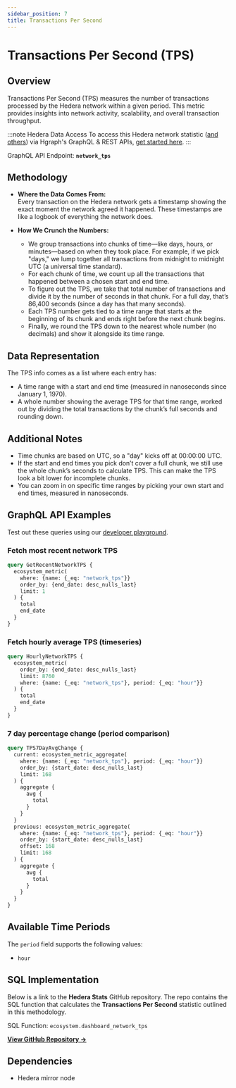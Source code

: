 ```yaml
---
sidebar_position: 7
title: Transactions Per Second
---
```


# Transactions Per Second (TPS)

## Overview
Transactions Per Second (TPS) measures the number of transactions processed by the Hedera network within a given period. This metric provides insights into network activity, scalability, and overall transaction throughput.

:::note Hedera Data Access
To access this Hedera network statistic ([and others](/category/hedera-stats/)) via Hgraph's GraphQL & REST APIs, [get started here](https://www.hgraph.com/hedera).
:::

GraphQL API Endpoint: **`network_tps`**

## Methodology
- **Where the Data Comes From:**  
  Every transaction on the Hedera network gets a timestamp showing the exact moment the network agreed it happened. These timestamps are like a logbook of everything the network does.

- **How We Crunch the Numbers:**  
  - We group transactions into chunks of time—like days, hours, or minutes—based on when they took place. For example, if we pick "days," we lump together all transactions from midnight to midnight UTC (a universal time standard).  
  - For each chunk of time, we count up all the transactions that happened between a chosen start and end time.  
  - To figure out the TPS, we take that total number of transactions and divide it by the number of seconds in that chunk. For a full day, that’s 86,400 seconds (since a day has that many seconds).  
  - Each TPS number gets tied to a time range that starts at the beginning of its chunk and ends right before the next chunk begins.  
  - Finally, we round the TPS down to the nearest whole number (no decimals) and show it alongside its time range.

## Data Representation
The TPS info comes as a list where each entry has:  
- A time range with a start and end time (measured in nanoseconds since January 1, 1970).  
- A whole number showing the average TPS for that time range, worked out by dividing the total transactions by the chunk’s full seconds and rounding down.

## Additional Notes
- Time chunks are based on UTC, so a "day" kicks off at 00:00:00 UTC.  
- If the start and end times you pick don’t cover a full chunk, we still use the whole chunk’s seconds to calculate TPS. This can make the TPS look a bit lower for incomplete chunks.  
- You can zoom in on specific time ranges by picking your own start and end times, measured in nanoseconds.

## GraphQL API Examples

Test out these queries using our [developer playground](https://dashboard.hgraph.com).

### Fetch most recent network TPS

```graphql
query GetRecentNetworkTPS {
  ecosystem_metric(
    where: {name: {_eq: "network_tps"}}
    order_by: {end_date: desc_nulls_last}
    limit: 1
  ) {
    total
    end_date
  }
}
```

### Fetch hourly average TPS (timeseries)

```graphql
query HourlyNetworkTPS {
  ecosystem_metric(
    order_by: {end_date: desc_nulls_last}
    limit: 8760
    where: {name: {_eq: "network_tps"}, period: {_eq: "hour"}}
  ) {
    total
    end_date
  }
}
```

### 7 day percentage change (period comparison)

```graphql
query TPS7DayAvgChange {
  current: ecosystem_metric_aggregate(
    where: {name: {_eq: "network_tps"}, period: {_eq: "hour"}}
    order_by: {start_date: desc_nulls_last}
    limit: 168
  ) {
    aggregate {
      avg {
        total
      }
    }
  }
  previous: ecosystem_metric_aggregate(
    where: {name: {_eq: "network_tps"}, period: {_eq: "hour"}}
    order_by: {start_date: desc_nulls_last}
    offset: 168
    limit: 168
  ) {
    aggregate {
      avg {
        total
      }
    }
  }
}
```

## Available Time Periods

The `period` field supports the following values:

- `hour`

## SQL Implementation

Below is a link to the **Hedera Stats** GitHub repository. The repo contains the SQL function that calculates the **Transactions Per Second** statistic outlined in this methodology.

SQL Function: `ecosystem.dashboard_network_tps`

**[View GitHub Repository →](https://github.com/hgraph-io/hedera-stats)**

## Dependencies
* Hedera mirror node